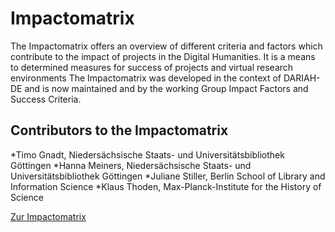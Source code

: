 # Impactomatrix

The Impactomatrix offers an overview of different criteria and factors which contribute to the impact of projects in the Digital Humanities. It is a means to determined measures for success of projects and virtual research environments The Impactomatrix was developed in the context of DARIAH-DE and is now maintained and by the working Group Impact Factors and Success Criteria.


## Contributors to the Impactomatrix ##
*Timo Gnadt, Niedersächsische Staats- und Universitätsbibliothek Göttingen
*Hanna Meiners, Niedersächsische Staats- und Universitätsbibliothek Göttingen
*Juliane Stiller, Berlin School of Library and Information Science
*Klaus Thoden, Max-Planck-Institute for the History of Science

[Zur Impactomatrix](https://dariah-de.github.io/Impactomatrix)
